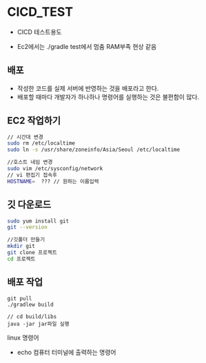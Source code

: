 # CICD_TEST

- CICD 테스트용도

- Ec2에서는 ./gradle test에서 멈춤 RAM부족 현상 같음

## 배포 
- 작성한 코드를 실제 서버에 반영하는 것을 배포라고 한다.
- 배포할 때마다 개발자가 하나하나 명령어를 실행하는 것은 불편함이 많다.



## EC2 작업하기
```bash
// 시간대 변경
sudo rm /etc/localtime
sudo ln -s /usr/share/zoneinfo/Asia/Seoul /etc/localtime

//호스트 네임 변경
sudo vim /etc/sysconfig/network
// vi 편집기 접속후        
HOSTNAME=  ??? // 원하는 이름입력
```

## 깃 다운로드
```bash
sudo yum install git 
git --version

//깃폴더 만들기
mkdir git 
git clone 프로젝트
cd 프로젝트


```

## 배포 작업

```
git pull
./gradlew build

// cd build/libs 
java -jar jar파일 실행
```

linux 명령어
- echo 컴퓨터 터미널에 출력하는 명령어
